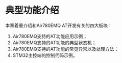 # 典型功能介绍

本章着重介绍和Air780EMQ AT开发有关的四大板块：

1. Air780EMQ支持的AT功能应用示例；
2. Air780EMQ支持的AT功能的典型状态机；
3. Air780EMQ支持的AT功能的常见异常以及处理方法；
4. STM32主控端的控制代码示例。
